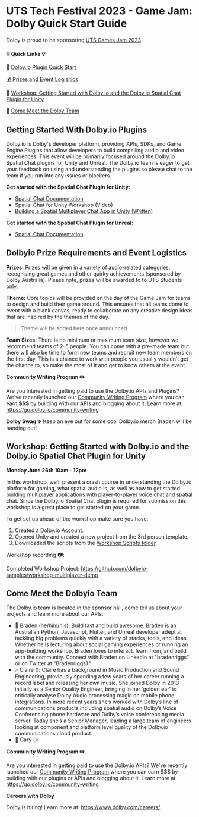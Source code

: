 # UTS Tech Festival 2023 - Game Jam: Dolby Quick Start Guide

Dolby is proud to be sponsoring [UTS Games Jam 2023](https://events.humanitix.com/uts-tech-fest-2023-game-jam-hackathon).

#### :bulb: **Quick Links** :bulb:
:hammer: [Dolby.io Plugin Quick Start](https://github.com/dolbyio-samples/hackathon-quick-start/blob/main/UTSGamesJam2023/UTSGamesJam23.md#getting-started-with-dolbyio-plugins)

:moneybag: [Prizes and Event Logisitics](https://github.com/dolbyio-samples/hackathon-quick-start/blob/main/UTSGamesJam2023/UTSGamesJam23.md#dolbyio-prize-requirements-and-event-logistics) 

:raising_hand: [Workshop: Getting Started with Dolby.io and the Dolby.io Spatial Chat Plugin for Unity](https://github.com/dolbyio-samples/hackathon-quick-start/blob/main/UTSGamesJam2023/UTSGamesJam23.md#Workshop:-Getting-Started-with-Dolbyio-and-the-Dolbyio-Spatial-Chat-Plugin-for-Unity) 

:eyes: [Come Meet the Dolby Team](https://github.com/dolbyio-samples/hackathon-quick-start/blob/main/UTSGamesJam2023/UTSGamesJam23.md#come-meet-the-dolbyio-team) 


## Getting Started With Dolby.io Plugins
Dolby.io is Dolby's developer platform, providing APIs, SDKs, and Game Engine Plugins that allow developers to build compelling audio and video experiences. This event will be primarily focused around the Dolby.io Spatial Chat plugins for Unity and Unreal. The Dolby.io team is eager to get your feedback on using and understanding the plugins so please chat to the team if you run into any issues or blockers.

**Get started with the Spatial Chat Plugin for Unity:**

  - [Spatial Chat Documentation](https://docs.dolby.io/communications-apis/docs/unity-overview)
  - Spatial Chat for Unity Workshop (Video)
  - [Building a Spatial Multiplayer Chat App in Unity (Written)](https://dolby.io/blog/spatial-chatter-engaging-local-multiplayer-communication-for-unforgettable-virtual-experiences/)

**Get started with the Spatial Chat Plugin for Unreal:**

  - [Spatial Chat Documentation](https://docs.dolby.io/communications-apis/docs/unreal-overview)


## Dolbyio Prize Requirements and Event Logistics

**Prizes:** Prizes will be given in a variety of audio-related categories, recognising great games and other quirky achievements (sponsored by Dolby Australia). Please note, prizes will be awarded to to UTS Students only.

**Theme:** Core topics will be provided on the day of the Game Jam for teams to design and build their game around. This ensures that all teams come to event with a blank canvas, ready to collaborate on any creative design ideas that are inspired by the themes of the day.

>Theme will be added here once announced

**Team Sizes:** There is no minimum or maximum team size, however we recommend teams of 2-5 people. You can come with a pre-made team but there will also be time to form new teams and recruit new team members on the first day. This is a chance to work with people you usually wouldn’t get the chance to, so make the most of it and get to know others at the event.

**Community Writing Program :pencil2:**

Are you interested in getting paid to use the Dolby.io APIs and Plugins? We've recently launched our [Community Writing Program](https://go.dolby.io/community-writing) where you can earn **$$$** by building with our APIs and blogging about it. Learn more at: https://go.dolby.io/community-writing

**Dolby Swag :sparkles:**
Keep an eye out for some cool Dolby.io merch Braden will be handing out!




## Workshop: Getting Started with Dolby.io and the Dolby.io Spatial Chat Plugin for Unity 
**Monday June 26th 10am - 12pm**

In this workshop, we'll present a crash course in understanding the Dolby.io platform for gaming, what spatial audio is, as well as how to get started building multiplayer applications with player-to-player voice chat and spatial chat. Since the Dolby.io Spatial Chat plugin is required for submission this workshop is a great place to get started on your game.

To get set up ahead of the workshop make sure you have:
1. Created a Dolby.io Account.
2. Opened Unity and created a new project from the 3rd person template.
3. Downloaded the scripts from the [Workshop Scripts folder](https://github.com/dolbyio-samples/hackathon-quick-start/tree/main/UTSGamesJam2023/Workshop%20Scripts).

Workshop recording :camera::

Completed Workshop Project: https://github.com/dolbyio-samples/workshop-multiplayer-demo



## Come Meet the Dolbyio Team
The Dolby.io team is located in the sponsor hall, come tell us about your projects and learn more about our APIs.
- 🏃 Braden (he/him/his): Build fast and build awesome. Braden is an Australian Python, Javascript, Flutter, and Unreal developer adept at tackling big problems quickly with a variety of stacks, tools, and ideas. Whether he is lecturing about social gaming experiences or running an app-building workshop, Braden loves to interact, learn from, and build with the community. Connect with Braden on LinkedIn at "bradenriggs" or on Twitter at "Bradenriggs1."
- :notes:  Claire (): Claire has a background in Music Production and Sound Engineering, previously spending a few years of her career running a record label and releasing her own music. She joined Dolby in 2013 initially as a Senior Quality Engineer, bringing in her ‘golden ear’ to critically analyse Dolby Audio processing magic on mobile phone integrations. In more recent years she’s worked with Dolby’s line of communications products including spatial audio on Dolby’s Voice Conferencing phone hardware and Dolby’s voice conferencing media server. Today she’s a Senior Manager, leading a large team of engineers looking at component and platform level quality of the Dolby.io communications cloud product.
- :ocean: Gary ():

**Community Writing Program :pencil2:**

Are you interested in getting paid to use the Dolby.io APIs? We've recently launched our [Community Writing Program](https://go.dolby.io/community-writing) where you can earn $$$ by building with our plugins or APIs and blogging about it. Learn more at: https://go.dolby.io/community-writing

**Careers with Dolby**

Dolby is hiring! Learn more at: https://www.dolby.com/careers/
